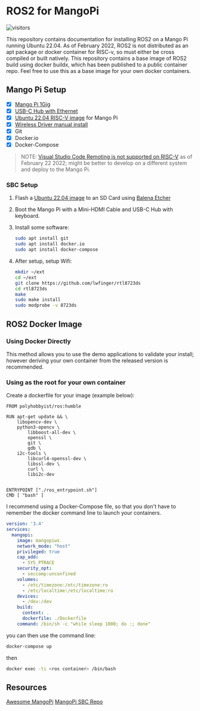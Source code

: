 # ROS2 for MangoPi
![visitors](https://visitor-badge.glitch.me/badge?page_id=polyhobbyist.mangopi&left_color=green&right_color=blue)

This repository contains documentation for installing ROS2 on a Mango Pi running Ubuntu 22.04. As of February 2022, ROS2 is not distributed as an apt package or docker container for RISC-v, so must either be cross compiled or built natively. This repository contains a base image of ROS2 build using docker buildx, which has been published to a public container repo. Feel free to use this as a base image for your own docker containers.

## Mango Pi Setup
  - [X] [Mango Pi 1Gig](https://a.co/d/0uBYHdL)
  - [X] [USB-C Hub with Ethernet](https://a.co/d/07bm0wg)
  - [X] [Ubuntu 22.04 RISC-V image](https://cdimage.ubuntu.com/releases/22.10/release/ubuntu-22.10-preinstalled-server-riscv64+licheerv.img.xz) for Mango Pi
  - [X] [Wireless Driver manual install](https://github.com/lwfinger/rtl8723ds)
  - [X] Git
  - [X] Docker.io
  - [X] Docker-Compose

> NOTE: [Visual Studio Code Remoting is not supported on RISC-V](https://github.com/microsoft/vscode-remote-release/issues/4802) as of February 22 2022; might be better to develop on a different system and deploy to the Mango Pi.

### SBC Setup
 1. Flash a [Ubuntu 22.04 image](https://cdimage.ubuntu.com/releases/22.10/release/ubuntu-22.10-preinstalled-server-riscv64+licheerv.img.xz) to an SD Card using [Balena Etcher](https://www.balena.io/etcher)
 1. Boot the Mango Pi with a Mini-HDMI Cable and USB-C Hub with keyboard.
 1. Install some software:
    ``` bash
    sudo apt install git
    sudo apt install docker.io
    sudo apt install docker-compose
    ```

 1. After setup, setup Wifi:

    ```bash 
    mkdir ~/ext
    cd ~/ext
    git clone https://github.com/lwfinger/rtl8723ds
    cd rtl8723ds
    make
    sudo make install
    sudo modprobe -v 8723ds 
    ```


## ROS2 Docker Image
### Using Docker Directly
This method allows you to use the demo applications to validate your install; however deriving your own container from the released version is recommended.



### Using as the root for your own container

Create a dockerfile for your image (example below):

``` docker
FROM polyhobbyist/ros:humble

RUN apt-get update && \
	libopencv-dev \
	python3-opencv \
        libboost-all-dev \
        openssl \
        git \
        gdb \
	i2c-tools \
        libcurl4-openssl-dev \
        libssl-dev \
        curl \
        libi2c-dev


ENTRYPOINT ["./ros_entrypoint.sh"]
CMD [ "bash" ]
```

I recommend using a Docker-Compose file, so that you don't have to remember the docker command line to launch your containers.

``` yaml
version: '3.4'
services:
  mangopi:
    image: mangopiws
    network_mode: "host"
    privileged: true
    cap_add:
      - SYS_PTRACE
    security_opt:
      - seccomp:unconfined   
    volumes:
      - /etc/timezone:/etc/timezone:ro
      - /etc/localtime:/etc/localtime:ro
    devices:
      - /dev:/dev
    build:
      context: .
      dockerfile: ./Dockerfile
    command: /bin/sh -c "while sleep 1000; do :; done"
```

you can then use the command line:

``` bash
docker-compose up 
```
then

``` bash
docker exec -ti <ros container> /bin/bash
```



## Resources
[Awesome MangoPi](https://github.com/boosterl/awesome-mango-pi-mq-pro)
[MangoPi SBC Repo](https://github.com/mangopi-sbc)


